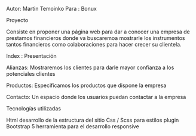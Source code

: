 Autor: Martin Temoinko
Para : Bonux

Proyecto

Consiste en proponer una página web para dar a conocer una empresa de prestamos financieros donde va buscaremoa mostrarle los instrumentos tantos financieros como colaboraciones para hacer crecer su clientela.

Index : Presentación 

Alianzas: Mostraremos los clientes para darle mayor confianza a los potenciales clientes

Productos: Especificamos los productos que dispone la empresa 

Contacto: Un espacio donde los usuarios puedan contactar a la empresa

Tecnologías utilizadas

Html desarrollo de la estructura del sitio
Css / Scss para estilos
plugin Bootstrap 5 herramienta para el desarrollo responsive

